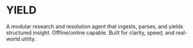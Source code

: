 # YIELD
A modular research and resolution agent that ingests, parses, and yields structured insight. Offline/online capable. Built for clarity, speed, and real-world utility.
